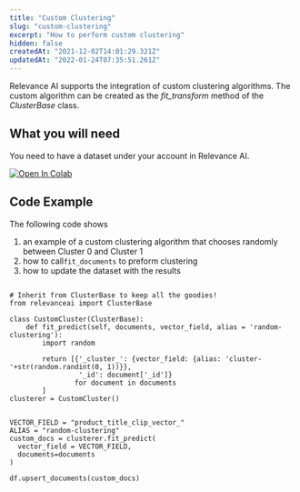 ```yaml
---
title: "Custom Clustering"
slug: "custom-clustering"
excerpt: "How to perform custom clustering"
hidden: false
createdAt: "2021-12-02T14:01:29.321Z"
updatedAt: "2022-01-24T07:35:51.261Z"
---
```

Relevance AI supports the integration of custom clustering algorithms. The custom algorithm can be created as the *fit_transform* method of the *ClusterBase* class.

## What you will need
You need to have a dataset under your account in Relevance AI.

[![Open In Colab](https://colab.research.google.com/assets/colab-badge.svg)](https://colab.research.google.com/github/RelevanceAI/RelevanceAI-readme-docs/blob/v0.33.2/docs/CLUSTERING_FEATURES/Clustering/_notebooks/RelevanceAI_ReadMe_CustomClustering.ipynb)

## Code Example
The following code shows
1. an example of a custom clustering algorithm that chooses randomly between Cluster 0 and Cluster 1
2. how to call`fit_documents` to preform clustering
3. how to update the dataset with the results


```

# Inherit from ClusterBase to keep all the goodies!
from relevanceai import ClusterBase

class CustomCluster(ClusterBase):
    def fit_predict(self, documents, vector_field, alias = 'random-clustering'):
        import random

        return [{'_cluster_': {vector_field: {alias: 'cluster-'+str(random.randint(0, 1))}},
                 '_id': document['_id']}
                for document in documents
        ]
clusterer = CustomCluster()


VECTOR_FIELD = "product_title_clip_vector_"
ALIAS = "random-clustering"
custom_docs = clusterer.fit_predict(
  vector_field = VECTOR_FIELD,
  documents=documents
)

df.upsert_documents(custom_docs)

```
```python
```
